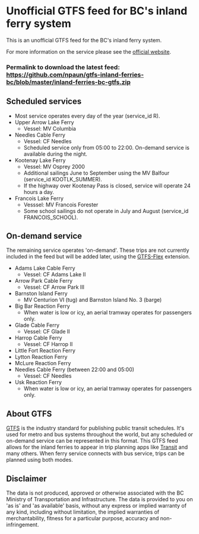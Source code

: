 # Unofficial GTFS feed for BC's inland ferry system

This is an unofficial GTFS feed for the BC's inland ferry system. 

For more information on the service please see the [official website](https://www2.gov.bc.ca/gov/content/transportation/passenger-travel/water-travel/inland-ferries).

### Permalink to download the latest feed: <https://github.com/npaun/gtfs-inland-ferries-bc/blob/master/inland-ferries-bc-gtfs.zip>

## Scheduled services

* Most service operates every day of the year (service\_id R).
* Upper Arrow Lake Ferry
    - Vessel: MV Columbia
* Needles Cable Ferry
    - Vessel: CF Needles
    - Scheduled service only from 05:00 to 22:00. On-demand service is available during the night.
* Kootenay Lake Ferry 
    - Vessel: MV Osprey 2000
    - Additional sailings June to September using the MV Balfour (service\_id KOOTLK\_SUMMER).
    - If the highway over Kootenay Pass is closed, service will operate 24 hours a day.
* Francois Lake Ferry 
    - Vesssel: MV Francois Forester
    - Some school sailings do not operate in July and August (service\_id FRANCOIS\_SCHOOL).


## On-demand service

The remaining service operates 'on-demand'. These trips are not currently included in the feed but will be added later, using the [GTFS-Flex](https://gtfs.org/extensions/flex/) extension.

* Adams Lake Cable Ferry
   - Vessel: CF Adams Lake II
* Arrow Park Cable Ferry
   - Vessel: CF Arrow Park III
* Barnston Island Ferry
    - MV Centurion VI (tug) and Barnston Island No. 3 (barge)
* Big Bar Reaction Ferry
    - When water is low or icy, an aerial tramway operates for passengers only.
* Glade Cable Ferry
   - Vessel: CF Glade II
* Harrop Cable Ferry
   - Vessel: CF Harrop II
* Little Fort Reaction Ferry
* Lytton Reaction Ferry
* McLure Reaction Ferry
* Needles Cable Ferry (between 22:00 and 05:00)
   - Vessel: CF Needles
* Usk Reaction Ferry
   - When water is low or icy, an aerial tramway operates for passengers only.

## About GTFS

[GTFS](https://gtfs.org) is the industry standard for publishing public transit schedules. It's used for metro and bus systems throughout the world, but any scheduled or on-demand service can be represented in this format. This GTFS feed allows for the inland ferries to appear in trip planning apps like [Transit](https://transit.app) and many others. When ferry service connects with bus service, trips can be planned using both modes.

## Disclaimer

The data is not produced, approved or otherwise associated with the BC Ministry of Transportation and Infrastructure. The data is provided to you on 'as is' and 'as available' basis, without any express or implied warranty of any kind, including without limitation, the implied warranties of merchantability, fitness for a particular purpose, accuracy and non-infringement. 
